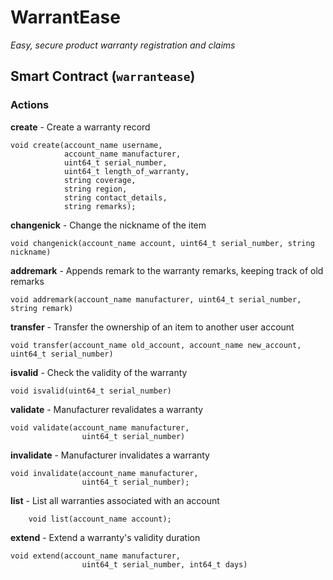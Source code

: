 # WarrantEase
*Easy, secure product warranty registration and claims*

## Smart Contract (`warrantease`)

### Actions

**create** - Create a warranty record

    void create(account_name username,
                account_name manufacturer,
                uint64_t serial_number,
                uint64_t length_of_warranty,
                string coverage,
                string region,
                string contact_details,
                string remarks);
                
**changenick** - Change the nickname of the item

    void changenick(account_name account, uint64_t serial_number, string nickname)
    
**addremark** - Appends remark to the warranty remarks, keeping track of old remarks

    void addremark(account_name manufacturer, uint64_t serial_number, string remark)
    
**transfer** - Transfer the ownership of an item to another user account

    void transfer(account_name old_account, account_name new_account, uint64_t serial_number)
    
**isvalid** - Check the validity of the warranty

    void isvalid(uint64_t serial_number)

**validate** - Manufacturer revalidates a warranty
 
    void validate(account_name manufacturer,
                    uint64_t serial_number)
       
**invalidate** - Manufacturer invalidates a warranty
 
    void invalidate(account_name manufacturer,
                    uint64_t serial_number);

**list** - List all warranties associated with an account
 
        void list(account_name account);

**extend** - Extend a warranty's validity duration
 
    void extend(account_name manufacturer,
                    uint64_t serial_number, int64_t days)


